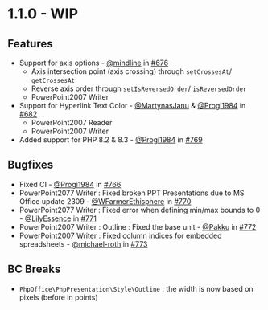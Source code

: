 # 1.1.0 - WIP

## Features

- Support for axis options - [@mindline](https://github.com/mindline-analytics) in [#676](https://github.com/PHPOffice/PHPPresentation/pull/676)
    - Axis intersection point (axis crossing) through `setCrossesAt`/ `getCrossesAt`
    - Reverse axis order through `setIsReversedOrder`/ `isReversedOrder`
    - PowerPoint2007 Writer
- Support for Hyperlink Text Color - [@MartynasJanu](https://github.com/MartynasJanu) & [@Progi1984](https://github.com/Progi1984) in [#682](https://github.com/PHPOffice/PHPPresentation/pull/682)
    - PowerPoint2007 Reader
    - PowerPoint2007 Writer
- Added support for PHP 8.2 & 8.3 - [@Progi1984](https://github.com/Progi1984) in [#769](https://github.com/PHPOffice/PHPPresentation/pull/769)

## Bugfixes

- Fixed CI - [@Progi1984](https://github.com/Progi1984) in [#766](https://github.com/PHPOffice/PHPPresentation/pull/766)
- PowerPoint2077 Writer : Fixed broken PPT Presentations due to MS Office update 2309 - [@WFarmerEthisphere](https://github.com/WFarmerEthisphere) in [#770](https://github.com/PHPOffice/PHPPresentation/pull/770)
- PowerPoint2077 Writer : Fixed error when defining min/max bounds to 0 - [@LilyEssence](https://github.com/LilyEssence) in [#771](https://github.com/PHPOffice/PHPPresentation/pull/771)
- PowerPoint2007 Writer : Outline : Fixed the base unit - [@Pakku](https://github.com/Pakku) in [#772](https://github.com/PHPOffice/PHPPresentation/pull/772)
- PowerPoint2007 Writer : Fixed column indices for embedded spreadsheets - [@michael-roth](https://github.com/michael-roth) in [#773](https://github.com/PHPOffice/PHPPresentation/pull/773)

## BC Breaks
- `PhpOffice\PhpPresentation\Style\Outline` : the width is now based on pixels (before in points)